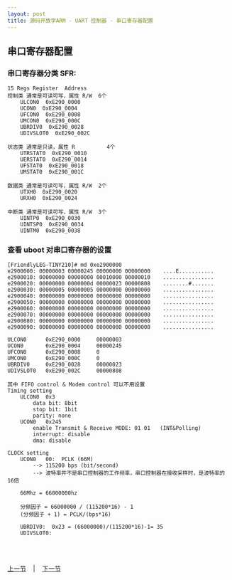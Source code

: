 ```yaml
---
layout: post
title: 源码开放学ARM - UART 控制器 - 串口寄存器配置
---
```


## 串口寄存器配置
### 串口寄存器分类 SFR:
	15 Regs	Register  Address
	控制类	通常是可读可写，属性 R/W	6个
		ULCON0  0xE290_0000
		UCON0  0xE290_0004
		UFCON0  0xE290_0008
		UMCON0  0xE290_000C
		UBRDIV0  0xE290_0028
		UDIVSLOT0  0xE290_002C

	状态类	通常是只读，属性 R      	4个
		UTRSTAT0  0xE290_0010
		UERSTAT0  0xE290_0014
		UFSTAT0  0xE290_0018
		UMSTAT0  0xE290_001C

	数据类	通常是可读可写，属性 R/W	2个
		UTXH0  0xE290_0020
		URXH0  0xE290_0024

	中断类	通常是可读可写，属性 R/W	3个
		UINTP0  0xE290_0030
		UINTSP0  0xE290_0034
		UINTM0  0xE290_0038
		
### 查看 uboot 对串口寄存器的设置
	[FriendlyLEG-TINY210]# md 0xe2900000
	e2900000: 00000003 00000245 00000000 00000000    ....E...........
	e2900010: 00000000 00000000 00010000 00000010    ................
	e2900020: 00000000 0000000d 00000023 00000808    ........#.......
	e2900030: 00000005 00000005 00000000 00000000    ................
	e2900040: 00000000 00000000 00000000 00000000    ................
	e2900050: 00000000 00000000 00000000 00000000    ................
	e2900060: 00000000 00000000 00000000 00000000    ................
	e2900070: 00000000 00000000 00000000 00000000    ................
	e2900080: 00000000 00000000 00000000 00000000    ................
	e2900090: 00000000 00000000 00000000 00000000    ................

	ULCON0  	0xE290_0000 	00000003
	UCON0  		0xE290_0004 	00000245
	UFCON0  	0xE290_0008 	0
	UMCON0  	0xE290_000C 	0
	UBRDIV0  	0xE290_0028 	00000023
	UDIVSLOT0  	0xE290_002C 	00000808

	其中 FIFO control & Modem control 可以不用设置
	Timing setting
		ULCON0	0x3
			data bit: 8bit
			stop bit: 1bit
			parity: none
		UCON0	0x245
			enable Transmit & Receive MODE: 01 01	(INT&Polling)
			interrupt: disable
			dma: disable

	CLOCK setting
		UCON0	00:  PCLK (66M)
			--> 115200 bps (bit/second)
			--> 波特率并不是串口控制器的工作频率，串口控制器在接收采样时，是波特率的16倍

		66Mhz = 66000000hz

		分频因子 = 66000000 / (115200*16) - 1
		(分频因子 + 1) = PCLK/(bps*16)

		UBRDIV0:  0x23 = (66000000)/(115200*16)-1= 35
		UDIVSLOT0:
	

<br> <br> 
<div> <a href="chp5-4.html">上一节</a> &nbsp;&nbsp; | &nbsp;&nbsp; <a href="chp5-6.html">下一节</a> </div> <br> <br>